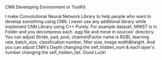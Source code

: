 CNN Developing Environment or ToolKit

I make Convolutional Neural Network Library to help people who want to develop something using CNN.
I never use any additional library while implement CNN Library using C++ Purely.
For example dataset, MNIST is in Folder and you decompress each .egg file and move in sources' directory.
You can adjust Stride, pad, pool, channel(Factor name is RGB), learning rate, batch_size, 
classfication number, filter size,  image width&height.
And you can adjust CNN's Depth changing the self_hidden_num & each layer's number changing the self_hidden_list.
Good Luck!
